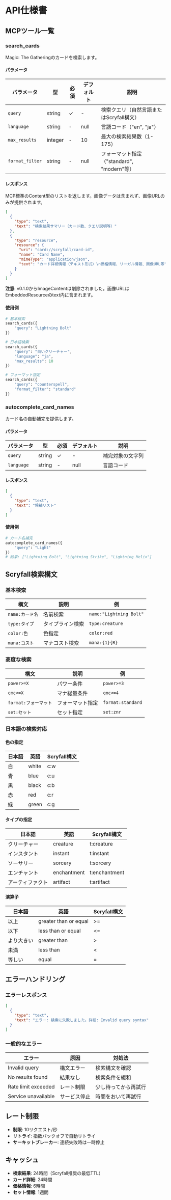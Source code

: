 # API仕様書

## MCPツール一覧

### search_cards

Magic: The Gatheringのカードを検索します。

#### パラメータ

| パラメータ | 型 | 必須 | デフォルト | 説明 |
|------------|----|----|-----------|------|
| `query` | string | ✓ | - | 検索クエリ（自然言語またはScryfall構文） |
| `language` | string | - | null | 言語コード（"en", "ja"） |
| `max_results` | integer | - | 10 | 最大の検索結果数（1-175） |
| `format_filter` | string | - | null | フォーマット指定（"standard", "modern"等） |

#### レスポンス

MCP標準のContent型のリストを返します。画像データは含まれず、画像URLのみが提供されます。

```json
[
  {
    "type": "text",
    "text": "検索結果サマリー（カード数、クエリ説明等）"
  },
  {
    "type": "resource",
    "resource": {
      "uri": "card://scryfall/card-id",
      "name": "Card Name",
      "mimeType": "application/json",
      "text": "カード詳細情報（テキスト形式）\n価格情報、リーガル情報、画像URL等"
    }
  }
]
```

**注意**: v0.1.0からImageContentは削除されました。画像URLはEmbeddedResourceのtext内に含まれます。

#### 使用例

```python
# 基本検索
search_cards({
    "query": "Lightning Bolt"
})

# 日本語検索
search_cards({
    "query": "白いクリーチャー",
    "language": "ja",
    "max_results": 10
})

# フォーマット指定
search_cards({
    "query": "counterspell",
    "format_filter": "standard"
})
```

### autocomplete_card_names

カード名の自動補完を提供します。

#### パラメータ

| パラメータ | 型 | 必須 | デフォルト | 説明 |
|------------|----|----|-----------|------|
| `query` | string | ✓ | - | 補完対象の文字列 |
| `language` | string | - | null | 言語コード |

#### レスポンス

```json
[
  {
    "type": "text",
    "text": "候補リスト"
  }
]
```

#### 使用例

```python
# カード名補完
autocomplete_card_names({
    "query": "Light"
})
# 結果: ["Lightning Bolt", "Lightning Strike", "Lightning Helix"]
```

## Scryfall検索構文

### 基本検索

| 構文 | 説明 | 例 |
|------|------|-------|
| `name:カード名` | 名前検索 | `name:"Lightning Bolt"` |
| `type:タイプ` | タイプライン検索 | `type:creature` |
| `color:色` | 色指定 | `color:red` |
| `mana:コスト` | マナコスト検索 | `mana:{1}{R}` |

### 高度な検索

| 構文 | 説明 | 例 |
|------|------|-------|
| `power>=X` | パワー条件 | `power>=3` |
| `cmc<=X` | マナ総量条件 | `cmc<=4` |
| `format:フォーマット` | フォーマット指定 | `format:standard` |
| `set:セット` | セット指定 | `set:znr` |

### 日本語の検索対応

#### 色の指定

| 日本語 | 英語 | Scryfall構文 |
|--------|------|-------------|
| 白 | white | c:w |
| 青 | blue | c:u |
| 黒 | black | c:b |
| 赤 | red | c:r |
| 緑 | green | c:g |

#### タイプの指定

| 日本語 | 英語 | Scryfall構文 |
|--------|------|-------------|
| クリーチャー | creature | t:creature |
| インスタント | instant | t:instant |
| ソーサリー | sorcery | t:sorcery |
| エンチャント | enchantment | t:enchantment |
| アーティファクト | artifact | t:artifact |

#### 演算子

| 日本語 | 英語 | Scryfall構文 |
|--------|------|-------------|
| 以上 | greater than or equal | >= |
| 以下 | less than or equal | <= |
| より大きい | greater than | > |
| 未満 | less than | < |
| 等しい | equal | = |

## エラーハンドリング

### エラーレスポンス

```json
[
  {
    "type": "text",
    "text": "エラー: 検索に失敗しました。詳細: Invalid query syntax"
  }
]
```

### 一般的なエラー

| エラー | 原因 | 対処法 |
|--------|------|--------|
| Invalid query | 構文エラー | 検索構文を確認 |
| No results found | 結果なし | 検索条件を緩和 |
| Rate limit exceeded | レート制限 | 少し待ってから再試行 |
| Service unavailable | サービス停止 | 時間をおいて再試行 |

## レート制限

- **制限**: 10リクエスト/秒
- **リトライ**: 指数バックオフで自動リトライ
- **サーキットブレーカー**: 連続失敗時は一時停止

## キャッシュ

- **検索結果**: 24時間（Scryfall推奨の最低TTL）
- **カード詳細**: 24時間
- **価格情報**: 6時間
- **セット情報**: 1週間


